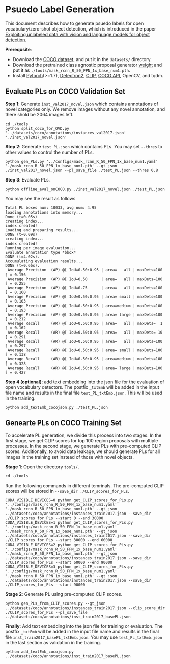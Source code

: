 # Psuedo Label Generation

This document describes how to generate psuedo labels for open vocabulary/zero-shot object detection, which is introduced in the paper [Exploiting unlabeled data with vision and language models for object detection]().

**Prerequsite**: 
- Download the [COCO dataset](https://cocodataset.org/#home), and put it in the `datasets/` directory. 
- Download the pretrained class agnostic proposal generator [weight](https://drive.google.com/file/d/18CJMLiitP6pPY9cTTlhnBCdAj0cmF5T7/view?usp=drive_link) and put it as `./tools/mask_rcnn_R_50_FPN_1x_base_num1.pth`.
- Install [Pytorch]()(>=1.7), [Detectron2](), [CLIP](https://github.com/openai/CLIP), [COCO API](https://github.com/cocodataset/cocoapi), OpenCV, and tqdm.

## Evaluate PLs on COCO Validation Set

**Step 1**: Generate `inst_val2017_novel.json` which contains annotations of novel categories only. 
We remove images without any novel annotation, and there shold be 2064 images left.
```
cd ./tools
python split_coco_for_OVD.py '../datasets/coco/annotations/instances_val2017.json' './inst_val2017_novel.json'
```

**Step 2**: Generate `test_PL.json` which contains PLs. You may set `--thres` to other values to control the number of PLs.
```
python gen_PLs.py '../configs/mask_rcnn_R_50_FPN_1x_base_num1.yaml' './mask_rcnn_R_50_FPN_1x_base_num1.pth' --gt_json ./inst_val2017_novel.json --pl_save_file ./test_PL.json --thres 0.8 
```

**Step 3**: Evaluate PLs.
```
python offline_eval_onCOCO.py ./inst_val2017_novel.json ./test_PL.json
```
You may see the result as follows
```
Total PL boxes num: 10033, avg num: 4.95
loading annotations into memory...
Done (t=0.05s)
creating index...
index created!
Loading and preparing results...
DONE (t=0.09s)
creating index...
index created!
Running per image evaluation...
Evaluate annotation type *bbox*
DONE (t=4.02s).
Accumulating evaluation results...
DONE (t=0.66s).
 Average Precision  (AP) @[ IoU=0.50:0.95 | area=   all | maxDets=100 ] = 0.156
 Average Precision  (AP) @[ IoU=0.50      | area=   all | maxDets=100 ] = 0.255
 Average Precision  (AP) @[ IoU=0.75      | area=   all | maxDets=100 ] = 0.160
 Average Precision  (AP) @[ IoU=0.50:0.95 | area= small | maxDets=100 ] = 0.103
 Average Precision  (AP) @[ IoU=0.50:0.95 | area=medium | maxDets=100 ] = 0.193
 Average Precision  (AP) @[ IoU=0.50:0.95 | area= large | maxDets=100 ] = 0.212
 Average Recall     (AR) @[ IoU=0.50:0.95 | area=   all | maxDets=  1 ] = 0.162
 Average Recall     (AR) @[ IoU=0.50:0.95 | area=   all | maxDets= 10 ] = 0.291
 Average Recall     (AR) @[ IoU=0.50:0.95 | area=   all | maxDets=100 ] = 0.297
 Average Recall     (AR) @[ IoU=0.50:0.95 | area= small | maxDets=100 ] = 0.138
 Average Recall     (AR) @[ IoU=0.50:0.95 | area=medium | maxDets=100 ] = 0.328
 Average Recall     (AR) @[ IoU=0.50:0.95 | area= large | maxDets=100 ] = 0.427
 ```

**Step 4 (optional)**: add text embedding into the json file for the evaluation of open vocabulary detectors. 
The postfix `_txtEmb` will be added in the input file name and results in the final file `test_PL_txtEmb.json`.
This will be used in the training.
```
python add_textEmb_cocojson.py ./test_PL.json
```


## Genearte PLs on COCO Training Set

To accelerate PL generation, we divide this process into two stages. 
In the first stage, we get CLIP scores for top 100 region proposals with multiple processes.
In the second stage, we generate PLs with pre-computed CLIP scores.
Additionally, to avoid data leakage, we should generate PLs for all images in the training set instead of those with novel objects.

**Stage 1**: Open the directory `tools/`.
```
cd ./tools
```
Run the following commands in different temrinals. The pre-computed CLIP scores will be stored in `--save_dir ./CLIP_scores_for_PLs`.
```
CUDA_VISIBLE_DEVICES=0 python get_CLIP_scores_for_PLs.py '../configs/mask_rcnn_R_50_FPN_1x_base_num1.yaml' './mask_rcnn_R_50_FPN_1x_base_num1.pth' --gt_json ../datasets/coco/annotations/instances_train2017.json --save_dir ./CLIP_scores_for_PLs --start 0 --end 30000
CUDA_VISIBLE_DEVICES=1 python get_CLIP_scores_for_PLs.py '../configs/mask_rcnn_R_50_FPN_1x_base_num1.yaml' './mask_rcnn_R_50_FPN_1x_base_num1.pth' --gt_json ../datasets/coco/annotations/instances_train2017.json --save_dir ./CLIP_scores_for_PLs --start 30000 --end 60000
CUDA_VISIBLE_DEVICES=2 python get_CLIP_scores_for_PLs.py '../configs/mask_rcnn_R_50_FPN_1x_base_num1.yaml' './mask_rcnn_R_50_FPN_1x_base_num1.pth' --gt_json ../datasets/coco/annotations/instances_train2017.json --save_dir ./CLIP_scores_for_PLs --start 60000 --end 90000
CUDA_VISIBLE_DEVICES=3 python get_CLIP_scores_for_PLs.py '../configs/mask_rcnn_R_50_FPN_1x_base_num1.yaml' './mask_rcnn_R_50_FPN_1x_base_num1.pth' --gt_json ../datasets/coco/annotations/instances_train2017.json --save_dir ./CLIP_scores_for_PLs --start 90000
```

**Stage 2**: Generate PL using pre-computed CLIP scores.
```
python gen_PLs_from_CLIP_scores.py --gt_json ../datasets/coco/annotations/instances_train2017.json --clip_score_dir ./CLIP_scores_for_PLs --pl_save_file ../datasets/coco/annotations/inst_train2017_basePL.json
```

**Finally**: Add text embedding into the json file for training or evaluation. The postfix `_txtEmb` will be added in the input file name and results in the final file `inst_train2017_basePL_txtEmb.json`. You may use `test_PL_txtEmb.json` in the last section as validation in the training.
```
python add_textEmb_cocojson.py ../datasets/coco/annotations/inst_train2017_basePL.json
```



